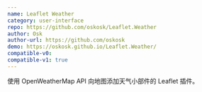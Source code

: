 ```yaml
---
name: Leaflet Weather
category: user-interface
repo: https://github.com/oskosk/Leaflet.Weather
author: Osk
author-url: https://github.com/oskosk
demo: https://oskosk.github.io/Leaflet.Weather/
compatible-v0:
compatible-v1: true
---
```


使用 OpenWeatherMap API 向地图添加天气小部件的 Leaflet 插件。
